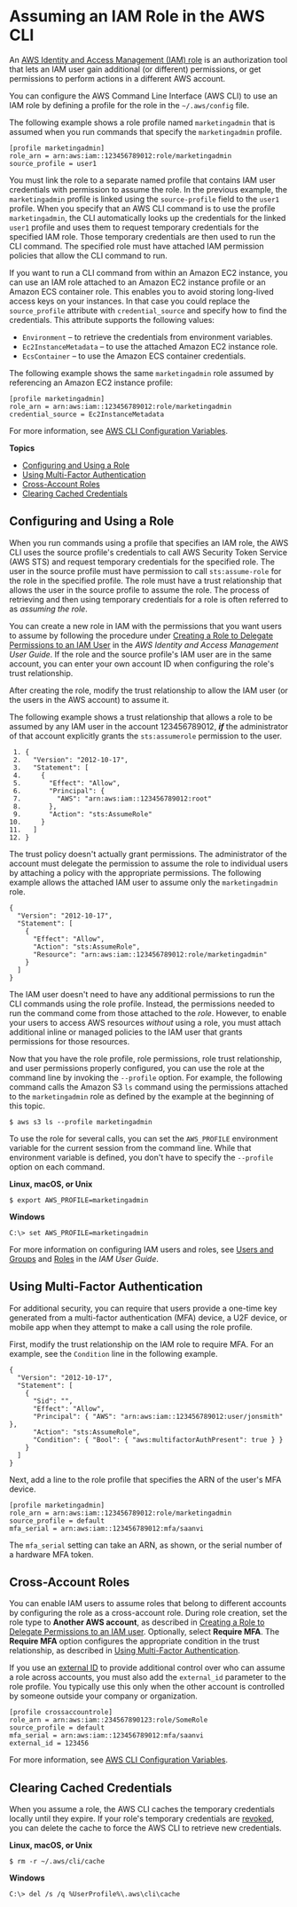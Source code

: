 # Assuming an IAM Role in the AWS CLI<a name="cli-configure-role"></a>

An [AWS Identity and Access Management \(IAM\) role](https://docs.aws.amazon.com/IAM/latest/UserGuide/id_roles.html) is an authorization tool that lets an IAM user gain additional \(or different\) permissions, or get permissions to perform actions in a different AWS account\. 

You can configure the AWS Command Line Interface \(AWS CLI\) to use an IAM role by defining a profile for the role in the `~/.aws/config` file\. 

The following example shows a role profile named `marketingadmin` that is assumed when you run commands that specify the `marketingadmin` profile\.

```
[profile marketingadmin]
role_arn = arn:aws:iam::123456789012:role/marketingadmin
source_profile = user1
```

You must link the role to a separate named profile that contains IAM user credentials with permission to assume the role\. In the previous example, the `marketingadmin` profile is linked using the `source-profile` field to the `user1` profile\. When you specify that an AWS CLI command is to use the profile `marketingadmin`, the CLI automatically looks up the credentials for the linked `user1` profile and uses them to request temporary credentials for the specified IAM role\. Those temporary credentials are then used to run the CLI command\. The specified role must have attached IAM permission policies that allow the CLI command to run\.

If you want to run a CLI command from within an Amazon EC2 instance, you can use an IAM role attached to an Amazon EC2 instance profile or an Amazon ECS container role\. This enables you to avoid storing long\-lived access keys on your instances\. In that case you could replace the `source_profile` attribute with `credential_source` and specify how to find the credentials\. This attribute supports the following values:
+ `Environment` – to retrieve the credentials from environment variables\.
+ `Ec2InstanceMetadata` – to use the attached Amazon EC2 instance role\.
+ `EcsContainer` – to use the Amazon ECS container credentials\.

The following example shows the same `marketingadmin` role assumed by referencing an Amazon EC2 instance profile:

```
[profile marketingadmin]
role_arn = arn:aws:iam::123456789012:role/marketingadmin
credential_source = Ec2InstanceMetadata
```

For more information, see [AWS CLI Configuration Variables](https://docs.aws.amazon.com/cli/latest/topic/config-vars.html)\. 

**Topics**
+ [Configuring and Using a Role](#cli-role-prepare)
+ [Using Multi\-Factor Authentication](#cli-configure-role-mfa)
+ [Cross\-Account Roles](#cli-configure-role-xaccount)
+ [Clearing Cached Credentials](#cli-configure-role-cache)

## Configuring and Using a Role<a name="cli-role-prepare"></a>

When you run commands using a profile that specifies an IAM role, the AWS CLI uses the source profile's credentials to call AWS Security Token Service \(AWS STS\) and request temporary credentials for the specified role\. The user in the source profile must have permission to call `sts:assume-role` for the role in the specified profile\. The role must have a trust relationship that allows the user in the source profile to assume the role\. The process of retrieving and then using temporary credentials for a role is often referred to as *assuming the role*\.

You can create a new role in IAM with the permissions that you want users to assume by following the procedure under [Creating a Role to Delegate Permissions to an IAM User](https://docs.aws.amazon.com/IAM/latest/UserGuide/roles-creatingrole-user.html) in the *AWS Identity and Access Management User Guide*\. If the role and the source profile's IAM user are in the same account, you can enter your own account ID when configuring the role's trust relationship\.

After creating the role, modify the trust relationship to allow the IAM user \(or the users in the AWS account\) to assume it\. 

The following example shows a trust relationship that allows a role to be assumed by any IAM user in the account 123456789012, ***if*** the administrator of that account explicitly grants the `sts:assumerole` permission to the user\.

```
 1. {
 2.   "Version": "2012-10-17",
 3.   "Statement": [
 4.     {
 5.       "Effect": "Allow",
 6.       "Principal": {
 7.         "AWS": "arn:aws:iam::123456789012:root"
 8.       },
 9.       "Action": "sts:AssumeRole"
10.     }
11.   ]
12. }
```

The trust policy doesn't actually grant permissions\. The administrator of the account must delegate the permission to assume the role to individual users by attaching a policy with the appropriate permissions\. The following example allows the attached IAM user to assume only the `marketingadmin` role\.

```
{
  "Version": "2012-10-17",
  "Statement": [
    {
      "Effect": "Allow",
      "Action": "sts:AssumeRole",
      "Resource": "arn:aws:iam::123456789012:role/marketingadmin"
    }
  ]
}
```

The IAM user doesn't need to have any additional permissions to run the CLI commands using the role profile\. Instead, the permissions needed to run the command come from those attached to the *role*\. However, to enable your users to access AWS resources *without* using a role, you must attach additional inline or managed policies to the IAM user that grants permissions for those resources\.

Now that you have the role profile, role permissions, role trust relationship, and user permissions properly configured, you can use the role at the command line by invoking the `--profile` option\. For example, the following command calls the Amazon S3 `ls` command using the permissions attached to the `marketingadmin` role as defined by the example at the beginning of this topic\.

```
$ aws s3 ls --profile marketingadmin
```

To use the role for several calls, you can set the `AWS_PROFILE` environment variable for the current session from the command line\. While that environment variable is defined, you don't have to specify the `--profile` option on each command\. 

**Linux, macOS, or Unix**

```
$ export AWS_PROFILE=marketingadmin
```

**Windows**

```
C:\> set AWS_PROFILE=marketingadmin
```

For more information on configuring IAM users and roles, see [Users and Groups](https://docs.aws.amazon.com/IAM/latest/UserGuide/Using_WorkingWithGroupsAndUsers.html) and [Roles](https://docs.aws.amazon.com/IAM/latest/UserGuide/roles-toplevel.html) in the *IAM User Guide*\.

## Using Multi\-Factor Authentication<a name="cli-configure-role-mfa"></a>

For additional security, you can require that users provide a one\-time key generated from a multi\-factor authentication \(MFA\) device, a U2F device, or mobile app when they attempt to make a call using the role profile\.

First, modify the trust relationship on the IAM role to require MFA\. For an example, see the `Condition` line in the following example\.

```
{
  "Version": "2012-10-17",
  "Statement": [
    {
      "Sid": "",
      "Effect": "Allow",
      "Principal": { "AWS": "arn:aws:iam::123456789012:user/jonsmith" },
      "Action": "sts:AssumeRole",
      "Condition": { "Bool": { "aws:multifactorAuthPresent": true } }
    }
  ]
}
```

Next, add a line to the role profile that specifies the ARN of the user's MFA device\.

```
[profile marketingadmin]
role_arn = arn:aws:iam::123456789012:role/marketingadmin
source_profile = default
mfa_serial = arn:aws:iam::123456789012:mfa/saanvi
```

The `mfa_serial` setting can take an ARN, as shown, or the serial number of a hardware MFA token\.

## Cross\-Account Roles<a name="cli-configure-role-xaccount"></a>

You can enable IAM users to assume roles that belong to different accounts by configuring the role as a cross\-account role\. During role creation, set the role type to **Another AWS account**, as described in [Creating a Role to Delegate Permissions to an IAM user](https://docs.aws.amazon.com/IAM/latest/UserGuide/id_roles_create_for-user.html)\. Optionally, select **Require MFA**\. The **Require MFA** option configures the appropriate condition in the trust relationship, as described in [Using Multi\-Factor Authentication](#cli-configure-role-mfa)\.

If you use an [external ID](https://docs.aws.amazon.com/IAM/latest/UserGuide/id_roles_create_for-user_externalid.html) to provide additional control over who can assume a role across accounts, you must also add the `external_id` parameter to the role profile\. You typically use this only when the other account is controlled by someone outside your company or organization\.

```
[profile crossaccountrole]
role_arn = arn:aws:iam::234567890123:role/SomeRole
source_profile = default
mfa_serial = arn:aws:iam::123456789012:mfa/saanvi
external_id = 123456
```

For more information, see [AWS CLI Configuration Variables](https://docs.aws.amazon.com/cli/latest/topic/config-vars.html)\. 

## Clearing Cached Credentials<a name="cli-configure-role-cache"></a>

When you assume a role, the AWS CLI caches the temporary credentials locally until they expire\. If your role's temporary credentials are [revoked](https://docs.aws.amazon.com/IAM/latest/UserGuide/id_roles_use_revoke-sessions.html), you can delete the cache to force the AWS CLI to retrieve new credentials\.

**Linux, macOS, or Unix**

```
$ rm -r ~/.aws/cli/cache
```

**Windows**

```
C:\> del /s /q %UserProfile%\.aws\cli\cache
```